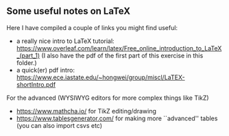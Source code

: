 ## Some useful notes on LaTeX
Here I have compiled a couple of links you might find useful: 

- a really nice intro to LaTeX tutorial: https://www.overleaf.com/learn/latex/Free_online_introduction_to_LaTeX_(part_1) (I also have the pdf of the first part of this exercise in this folder.)
- a quick(er) pdf intro: https://www.ece.iastate.edu/~hongwei/group/miscl/LaTEX-shortIntro.pdf 

For the advanced (WYSIWYG editors for more complex things like TikZ)
- https://www.mathcha.io/ for TikZ editing/drawing
- https://www.tablesgenerator.com/ for making more ``advanced'' tables (you can also import csvs etc)

